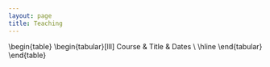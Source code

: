 ```yaml
---
layout: page
title: Teaching
---
```


\begin{table}
\begin{tabular}[lll]
Course & Title & Dates \\
\hline
\end{tabular}
\end{table}
